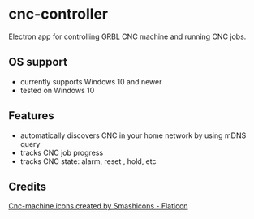 # cnc-controller

Electron app for controlling GRBL CNC machine and running CNC jobs.

## OS support

* currently supports Windows 10 and newer
* tested on Windows 10

## Features

* automatically discovers CNC in your home network by using mDNS query
* tracks CNC job progress
* tracks CNC state: alarm, reset , hold, etc

## Credits

<a href="https://www.flaticon.com/free-icons/cnc-machine" title="cnc-machine icons">Cnc-machine icons created by Smashicons - Flaticon</a>
